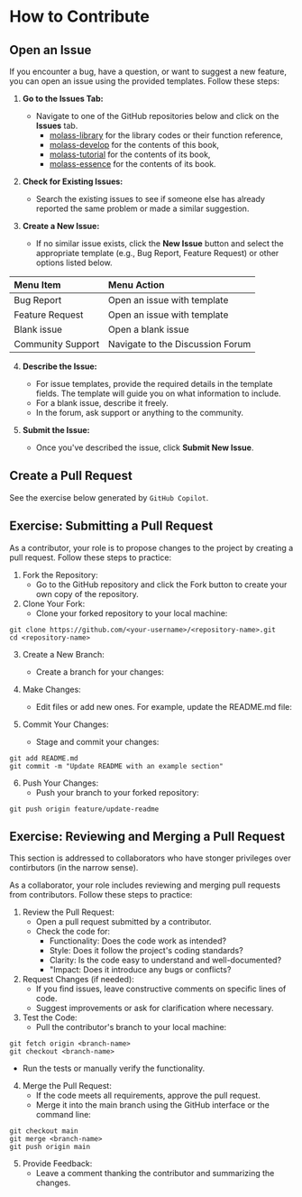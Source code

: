 # How to Contribute

## Open an Issue

If you encounter a bug, have a question, or want to suggest a new feature, you can open an issue using the provided templates. Follow these steps:

1. **Go to the Issues Tab:**
   - Navigate to one of the GitHub repositories below and click on the **Issues** tab.
      - [molass-library](https://github.com/nshimizu0721/molass-library) for the library codes or their function reference,
      - [molass-develop](https://github.com/nshimizu0721/molass-develop) for the contents of this book,
      - [molass-tutorial](https://github.com/nshimizu0721/molass-tutorial) for the contents of its book,  
      - [molass-essence](https://github.com/nshimizu0721/molass-essence) for the contents of its book.

2. **Check for Existing Issues:**
   - Search the existing issues to see if someone else has already reported the same problem or made a similar suggestion.

3. **Create a New Issue:**
   - If no similar issue exists, click the **New Issue** button and select the appropriate template (e.g., Bug Report, Feature Request) or other options listed below.

|Menu Item| Menu Action |
|:---------|:------ |
| Bug Report | Open an issue with template |
| Feature Request | Open an issue with template | 
| Blank issue | Open a blank issue |
| Community Support | Navigate to the Discussion Forum |

4. **Describe the Issue:**
   - For issue templates, provide the required details in the template fields. The template will guide you on what information to include.
   - For a blank issue, describe it freely.
   - In the forum, ask support or anything to the community.

7. **Submit the Issue:**
   - Once you've described the issue, click **Submit New Issue**.

## Create a Pull Request

See the exercise below generated by `GitHub Copilot`.

## Exercise: Submitting a Pull Request
As a contributor, your role is to propose changes to the project by creating a pull request. Follow these steps to practice:

1. Fork the Repository:
   - Go to the GitHub repository and click the Fork button to create your own copy of the repository.
2. Clone Your Fork:
   - Clone your forked repository to your local machine:

```
git clone https://github.com/<your-username>/<repository-name>.git
cd <repository-name>
```

3. Create a New Branch:
   - Create a branch for your changes:

4. Make Changes:
   - Edit files or add new ones. For example, update the README.md file:

5. Commit Your Changes:
   - Stage and commit your changes:

```
git add README.md
git commit -m "Update README with an example section"
```

6. Push Your Changes:
   - Push your branch to your forked repository:

```
git push origin feature/update-readme
```

## Exercise: Reviewing and Merging a Pull Request

This section is addressed to collaborators who have stonger privileges over contirbutors (in the narrow sense).

As a collaborator, your role includes reviewing and merging pull requests from contributors. Follow these steps to practice:

1. Review the Pull Request:
   - Open a pull request submitted by a contributor.
   - Check the code for:
      - Functionality: Does the code work as intended?
      - Style: Does it follow the project's coding standards?
      - Clarity: Is the code easy to understand and well-documented?
      - "Impact: Does it introduce any bugs or conflicts?
2. Request Changes (if needed):
   - If you find issues, leave constructive comments on specific lines of code.
   - Suggest improvements or ask for clarification where necessary.
3. Test the Code:
   - Pull the contributor's branch to your local machine:
```
git fetch origin <branch-name>
git checkout <branch-name>
```
   - Run the tests or manually verify the functionality.

4. Merge the Pull Request:
   - If the code meets all requirements, approve the pull request.
   - Merge it into the main branch using the GitHub interface or the command line:

```
git checkout main
git merge <branch-name>
git push origin main
```

5. Provide Feedback:
   - Leave a comment thanking the contributor and summarizing the changes.